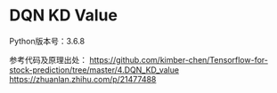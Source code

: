 # DQN KD Value
Python版本号：3.6.8

参考代码及原理出处：
https://github.com/kimber-chen/Tensorflow-for-stock-prediction/tree/master/4.DQN_KD_value
https://zhuanlan.zhihu.com/p/21477488

